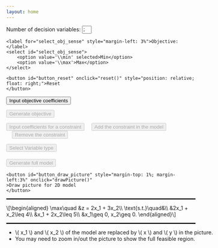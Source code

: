 ```yaml
---
layout: home
---
```


<p>
    <label for="input_num">Number of decision variables: </label><input type="number"
                                                                        style="width: 5%;"
                                                                        id="input_num"
                                                                        value="2"
                                                                        min="2"
                                                                        max="20" required>
    <!--使用百分比来让输入框的宽度相对于其父容器的宽度进行调整。-->

    <label for="select_obj_sense" style="margin-left: 3%">Objective: </label>
    <select id="select_obj_sense">
        <option value='\\min' selected>Min</option>
        <option value='\\max'>Max</option>
    </select>

    <button id="button_reset" onclick="reset()" style="position: relative; float: right;">Reset
    </button>

</p>

<p>
    <button id="button_input_obj_coe" onclick="inputObjCoefficients()">Input objective
        coefficients
    </button>
    <!--<p id="ini_obj">$$x_1 + x_2$$</p>-->
    <!--<div> 是一个 HTML 元素，常用于分组和布局，不会直接显示任何内容，但可以用于包含其他 HTML 元素-->
</p>
<div id="objCoeContainer"></div>

<p></p>
<p>
    <button id="button_generate_obj" onclick="inputObj()" disabled>Generate objective
    </button>
</p>

<p>
    <button id="button_input_constr" onclick="inputConstraint()" disabled>Input coefficients for
        a
        constraint
    </button>
    <button id="button_add_constr" style="margin-left:3%" onclick="addConstraint()" disabled>Add
        the
        constraint in the model
    </button>
    <button id="button_remove_constr" style="margin-left:3%" onclick="removeConstraint()"
            disabled>
        Remove the
        constraint
    </button>
</p>

<div id='constr_input_container'></div>  <!-- <div> 是 块级元素（block element），不能嵌套在 <p> 里 -->

<p>
    <button id="button_select_variable_type" onclick="selectVariableType()" disabled>Select
        Variable
        type
    </button>
</p>
<div id='var_type_container'></div>

<p>
    <button id="button_generate_full_model" style="margin-top: 1%" onclick="generateFullModel()"
            disabled>Generate full model
    </button>

    <button id="button_draw_picture" style="margin-top: 1%; margin-left:3%" onclick="drawPicture()"
    >Draw picture for 2D model
    </button>

</p>

<!-- <hr> 默认是一个边框式的水平线，需要使用 border 或 background 才能控制颜色和透明度。-->
<hr style="border: 1px solid rgba(0, 0, 0, 0.1);">
<p id="initial_model" style="margin-top: 1%">\[\begin{aligned}
    \max\quad &z = 2x_1 + 3x_2\\
    \text{s.t.}\quad&\\
    &2x_1 + x_2\leq 4\\
    &x_1 + 2x_2\leq 5\\
    &x_1\geq 0, x_2\geq 0.
    \end{aligned}\]</p>
<hr style="border: 1px solid rgba(0, 0, 0, 0.1);">

<!-- margin :0 auto左右自动分配空间 -->
<div id="calculator" style="width: 800px; height: 600px; margin: 0 auto;">
    <ul>
        <li>
            \( x_1 \) and \( x_2 \) of the model are replaced by \( x \) and \( y \) in the picture.
        </li>
        <li>
            You may need to zoom in/out the picture to show the full feasible region.
        </li>
    </ul>
</div>
